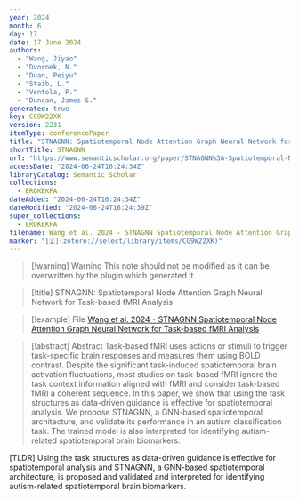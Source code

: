 ```yaml
---
year: 2024
month: 6
day: 17
date: 17 June 2024
authors:
  - "Wang, Jiyao"
  - "Dvornek, N."
  - "Duan, Peiyu"
  - "Staib, L."
  - "Ventola, P."
  - "Duncan, James S."
generated: true
key: CG9W22XK
version: 2231
itemType: conferencePaper
title: "STNAGNN: Spatiotemporal Node Attention Graph Neural Network for Task-based fMRI Analysis"
shortTitle: STNAGNN
url: "https://www.semanticscholar.org/paper/STNAGNN%3A-Spatiotemporal-Node-Attention-Graph-Neural-Wang-Dvornek/76deea60cbd0f9403422dd269a1fd0f66bec487f"
accessDate: "2024-06-24T16:24:34Z"
libraryCatalog: Semantic Scholar
collections:
  - ERQKEKFA
dateAdded: "2024-06-24T16:24:34Z"
dateModified: "2024-06-24T16:24:39Z"
super_collections:
  - ERQKEKFA
filename: Wang et al. 2024 - STNAGNN Spatiotemporal Node Attention Graph Neural Network for Task-based fMRI Analysis
marker: "[🇿](zotero://select/library/items/CG9W22XK)"
---
```


>[!warning] Warning
> This note should not be modified as it can be overwritten by the plugin which generated it

> [!title] STNAGNN: Spatiotemporal Node Attention Graph Neural Network for Task-based fMRI Analysis

> [!example] File
> [Wang et al. 2024 - STNAGNN Spatiotemporal Node Attention Graph Neural Network for Task-based fMRI Analysis](Wang%20et%20al.%202024%20-%20STNAGNN%20Spatiotemporal%20Node%20Attention%20Graph%20Neural%20Network%20for%20Task-based%20fMRI%20Analysis.pdf)

> [!abstract] Abstract
> Task-based fMRI uses actions or stimuli to trigger task-specific brain responses and measures them using BOLD contrast. Despite the significant task-induced spatiotemporal brain activation fluctuations, most studies on task-based fMRI ignore the task context information aligned with fMRI and consider task-based fMRI a coherent sequence. In this paper, we show that using the task structures as data-driven guidance is effective for spatiotemporal analysis. We propose STNAGNN, a GNN-based spatiotemporal architecture, and validate its performance in an autism classification task. The trained model is also interpreted for identifying autism-related spatiotemporal brain biomarkers.

[TLDR] Using the task structures as data-driven guidance is effective for spatiotemporal analysis and STNAGNN, a GNN-based spatiotemporal architecture, is proposed and validated and interpreted for identifying autism-related spatiotemporal brain biomarkers.

